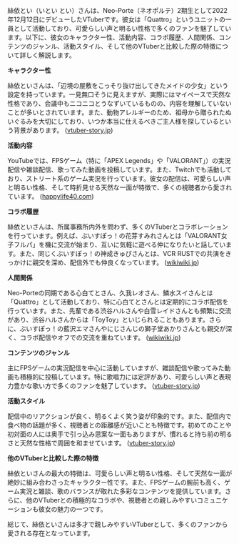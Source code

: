 絲依とい（いとい とい）さんは、Neo-Porte（ネオポルテ）2期生として2022年12月12日にデビューしたVTuberです。彼女は「Quattro」というユニットの一員として活動しており、可愛らしい声と明るい性格で多くのファンを魅了しています。以下に、彼女のキャラクター性、活動内容、コラボ履歴、人間関係、コンテンツのジャンル、活動スタイル、そして他のVTuberと比較した際の特徴について詳しく解説します。

**キャラクター性**

絲依といさんは、「辺境の屋敷をこっそり抜け出してきたメイドの少女」という設定を持っています。一見無口そうに見えますが、実際にはマイペースで天然な性格であり、会議中もニコニコとうなずいているものの、内容を理解していないことが多いとされています。また、動物アレルギーのため、祖母から贈られたぬいぐるみを大切にしており、いつか本当に仕えるべきご主人様を探しているという背景があります。 ([vtuber-story.jp](https://vtuber-story.jp/itoitoi-nakanohito/?utm_source=openai))

**活動内容**

YouTubeでは、FPSゲーム（特に「APEX Legends」や「VALORANT」）の実況配信や雑談配信、歌ってみた動画を投稿しています。また、Twitchでも活動しており、ストリート系のゲーム実況を行っています。彼女の配信は、可愛らしい声と明るい性格、そして時折見せる天然な一面が特徴で、多くの視聴者から愛されています。 ([happylife40.com](https://www.happylife40.com/itoitoi-vtuber-profiel/?utm_source=openai))

**コラボ履歴**

絲依といさんは、所属事務所内外を問わず、多くのVTuberとコラボレーションを行っています。例えば、ぶいすぽっ！の花芽すみれさんとは「VALORANT女子フルパ」を機に交流が始まり、互いに気軽に遊べる仲になりたいと話しています。また、同じくぶいすぽっ！の神成きゅぴさんとは、VCR RUSTでの共演をきっかけに親交を深め、配信外でも仲良くなっています。 ([wikiwiki.jp](https://wikiwiki.jp/neo-porte/%E7%B5%B2%E4%BE%9D%E3%81%A8%E3%81%84?utm_source=openai))

**人間関係**

Neo-Porteの同期である心白てとさん、久我レオさん、鱗水スイさんとは「Quattro」として活動しており、特に心白てとさんとは定期的にコラボ配信を行っています。また、先輩である渋谷ハルさんや白雪レイドさんとも頻繁に交流があり、渋谷ハルさんからは「ToyToy」といじられることもあります。さらに、ぶいすぽっ！の藍沢エマさんやにじさんじの獅子堂あかりさんとも親交が深く、コラボ配信やオフでの交流を重ねています。 ([wikiwiki.jp](https://wikiwiki.jp/neo-porte/%E7%B5%B2%E4%BE%9D%E3%81%A8%E3%81%84?utm_source=openai))

**コンテンツのジャンル**

主にFPSゲームの実況配信を中心に活動していますが、雑談配信や歌ってみた動画も積極的に投稿しています。特に歌唱力には定評があり、可愛らしい声と表現力豊かな歌い方で多くのファンを魅了しています。 ([vtuber-story.jp](https://vtuber-story.jp/itoitoi-nakanohito/?utm_source=openai))

**活動スタイル**

配信中のリアクションが良く、明るくよく笑う姿が印象的です。また、配信内で食べ物の話題が多く、視聴者との距離感が近いことも特徴です。初めてのことや初対面の人には奥手で引っ込み思案な一面もありますが、慣れると持ち前の明るさと天然な性格で周囲を和ませています。 ([vtuber-story.jp](https://vtuber-story.jp/itoitoi-nakanohito/?utm_source=openai))

**他のVTuberと比較した際の特徴**

絲依といさんの最大の特徴は、可愛らしい声と明るい性格、そして天然な一面が絶妙に組み合わさったキャラクター性です。また、FPSゲームの腕前も高く、ゲーム実況と雑談、歌のバランスが取れた多彩なコンテンツを提供しています。さらに、他のVTuberとの積極的なコラボや、視聴者との親しみやすいコミュニケーションも彼女の魅力の一つです。

総じて、絲依といさんは多才で親しみやすいVTuberとして、多くのファンから愛される存在となっています。 
